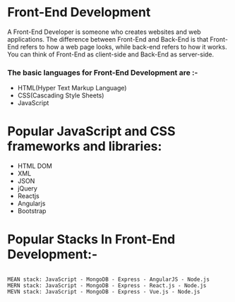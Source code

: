 # Front-End Development
A Front-End Developer is someone who creates websites and web applications. The difference between Front-End and Back-End is that Front-End refers to how a web page looks, while back-end refers to how it works. You can think of Front-End as client-side and Back-End as server-side.
<br/>
### The basic languages for Front-End Development are :-
<ul>
  <li>HTML(Hyper Text Markup Language)</li>
  <li>CSS(Cascading Style Sheets)</li>
  <li>JavaScript</li>
</ul>

# Popular JavaScript and CSS frameworks and libraries:
<ul>
  <li>HTML DOM</li>
  <li>XML</li>
  <li>JSON</li>
  <li>jQuery</li>
  <li>Reactjs</li>
  <li>Angularjs</li>
  <li>Bootstrap</li>
</ul>

# Popular Stacks In Front-End Development:-
```

MEAN stack: JavaScript - MongoDB - Express - AngularJS - Node.js
MERN stack: JavaScript - MongoDB - Express - React.js - Node.js
MEVN stack: JavaScript - MongoDB - Express - Vue.js - Node.js

```
